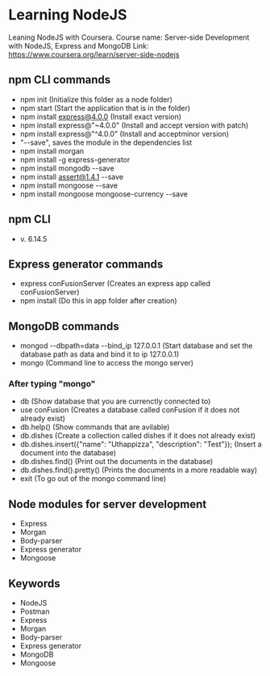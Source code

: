 # Learning NodeJS
Leaning NodeJS with Coursera.
Course name: Server-side Development with NodeJS, Express and MongoDB
Link: https://www.coursera.org/learn/server-side-nodejs

## npm CLI commands
- npm init (Initialize this folder as a node folder)
- npm start (Start the application that is in the folder)
- npm install express@4.0.0 (Install exact version) 
- npm install express@"~4.0.0" (Install and accept version with patch) 
- npm install express@"^4.0.0" (Install and acceptminor version) 
- "--save", saves the module in the dependencies list
- npm install morgan
- npm install -g express-generator
- npm install mongodb --save
- npm install assert@1.4.1 --save
- npm install mongoose --save
- npm install mongoose mongoose-currency --save

## npm CLI
- v. 6.14.5

## Express generator commands
- express conFusionServer (Creates an express app called conFusionServer)
- npm install (Do this in app folder after creation)

## MongoDB commands
- mongod --dbpath=data --bind_ip 127.0.0.1 (Start database and set the database path as data and bind it to ip 127.0.0.1)
- mongo (Command line to access the mongo server)
### After typing "mongo"
- db (Show database that you are currenctly connected to)
- use conFusion (Creates a database called conFusion if it does not already exist)
- db.help() (Show commands that are avilable)
- db.dishes (Create a collection called dishes if it does not already exist)
- db.dishes.insert({"name": "Uthappizza", "description": "Test"}); (Insert a document into the database)
- db.dishes.find() (Print out the documents in the database)
- db.dishes.find().pretty() (Prints the documents in a more readable way)
- exit (To go out of the mongo command line)

## Node modules for server development
- Express
- Morgan
- Body-parser
- Express generator
- Mongoose

## Keywords
- NodeJS
- Postman
- Express
- Morgan
- Body-parser
- Express generator
- MongoDB
- Mongoose